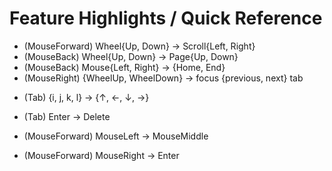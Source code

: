 # Feature Highlights / Quick Reference

- (MouseForward) Wheel{Up, Down} -> Scroll{Left, Right}
- (MouseBack) Wheel{Up, Down} -> Page{Up, Down}
- (MouseBack) Mouse{Left, Right} -> {Home, End}
- (MouseRight) {WheelUp, WheelDown} -> focus {previous, next} tab
<!-- - (MouseLeft) {WheelUp, WheelDown} -> move tab {left, right} -->

- (Tab) {i, j, k, l} -> {↑, ←, ↓, →}
- (Tab) Enter -> Delete

- (MouseForward) MouseLeft -> MouseMiddle
- (MouseForward) MouseRight -> Enter
